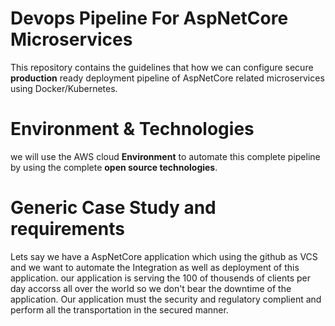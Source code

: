 # Devops Pipeline For AspNetCore Microservices
This repository contains the guidelines that how we can configure secure **production** ready deployment pipeline of AspNetCore related microservices using Docker/Kubernetes.
# Environment & Technologies
we will use the AWS cloud **Environment** to automate this complete pipeline by using the complete **open source technologies**. 

# Generic Case Study and requirements 
Lets say we have a AspNetCore application which using the github as VCS and we want to automate the Integration as well as deployment of this application. our application is serving the 100 of thousends of clients per day accorss all over the world so we don't bear the downtime of the application. Our application must the security and regulatory complient and perform all the transportation in the secured manner. 

